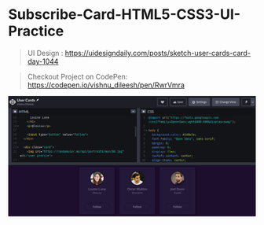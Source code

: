 # Subscribe-Card-HTML5-CSS3-UI-Practice

> UI Design : https://uidesigndaily.com/posts/sketch-user-cards-card-day-1044


> Checkout Project on CodePen: https://codepen.io/vishnu_dileesh/pen/RwrVmra


![User Cards CodePen UI Dev Project Screenshot](UserCards_CodePen_UI_Dev_Project_Screenshot.png)
